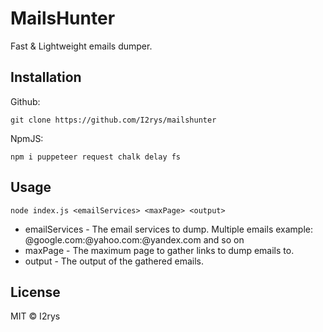 # MailsHunter
Fast & Lightweight emails dumper.

## Installation
Github:
```
git clone https://github.com/I2rys/mailshunter
```

NpmJS:
```
npm i puppeteer request chalk delay fs
```

## Usage
```
node index.js <emailServices> <maxPage> <output>
```

- emailServices - The email services to dump. Multiple emails example: @google.com:@yahoo.com:@yandex.com and so on
-  maxPage - The maximum page to gather links to dump emails to.
- output - The output of the gathered emails.

## License
MIT © I2rys
